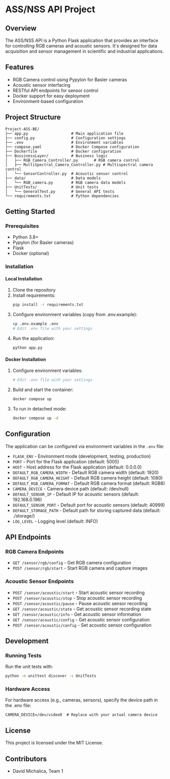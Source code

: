 # ASS/NSS API Project

## Overview

The ASS/NSS API is a Python Flask application that provides an interface for controlling RGB cameras and acoustic sensors. It's designed for data acquisition and sensor management in scientific and industrial applications.

## Features

- RGB Camera control using Pypylon for Basler cameras
- Acoustic sensor interfacing
- RESTful API endpoints for sensor control
- Docker support for easy deployment
- Environment-based configuration

## Project Structure

```
Project-ASS-BE/
├── app.py                   # Main application file
├── config.py                # Configuration settings
├── .env                     # Environment variables
├── compose.yaml             # Docker Compose configuration
├── Dockerfile               # Docker configuration
├── BussinessLayer/          # Business logic
│   ├── RGB_Camera_Controller.py       # RGB camera control
│   ├── MultiSpectral_Camera_Controller.py # Multispectral camera control
│   └── SensorController.py  # Acoustic sensor control
├── data/                    # Data models
│   └── RGB_camera.py        # RGB camera data models
├── UnitTests/               # Unit tests
│   └── GeneralTest.py       # General API tests
└── requirements.txt         # Python dependencies
```

## Getting Started

### Prerequisites

- Python 3.8+
- Pypylon (for Basler cameras)
- Flask
- Docker (optional)

### Installation

#### Local Installation

1. Clone the repository
2. Install requirements:
   ```bash
   pip install -r requirements.txt
   ```
3. Configure environment variables (copy from .env.example):
   ```bash
   cp .env.example .env
   # Edit .env file with your settings
   ```
4. Run the application:
   ```bash
   python app.py
   ```

#### Docker Installation

1. Configure environment variables:

   ```bash
   # Edit .env file with your settings
   ```

2. Build and start the container:
   ```bash
   docker compose up
   ```
3. To run in detached mode:
   ```bash
   docker compose up -d
   ```

## Configuration

The application can be configured via environment variables in the `.env` file:

- `FLASK_ENV` - Environment mode (development, testing, production)
- `PORT` - Port for the Flask application (default: 5005)
- `HOST` - Host address for the Flask application (default: 0.0.0.0)
- `DEFAULT_RGB_CAMERA_WIDTH` - Default RGB camera width (default: 1920)
- `DEFAULT_RGB_CAMERA_HEIGHT` - Default RGB camera height (default: 1080)
- `DEFAULT_RGB_CAMERA_FORMAT` - Default RGB camera format (default: RGB8)
- `CAMERA_DEVICE` - Camera device path (default: /dev/null)
- `DEFAULT_SENSOR_IP` - Default IP for acoustic sensors (default: 192.168.0.196)
- `DEFAULT_SENSOR_PORT` - Default port for acoustic sensors (default: 40999)
- `DEFAULT_STORAGE_PATH` - Default path for storing captured data (default: ./storage/)
- `LOG_LEVEL` - Logging level (default: INFO)

## API Endpoints

### RGB Camera Endpoints

- `GET /sensor/rgb/config` - Get RGB camera configuration
- `POST /sensor/rgb/start` - Start RGB camera and capture images

### Acoustic Sensor Endpoints

- `POST /sensor/acoustic/start` - Start acoustic sensor recording
- `POST /sensor/acoustic/stop` - Stop acoustic sensor recording
- `POST /sensor/acoustic/pause` - Pause acoustic sensor recording
- `GET /sensor/acoustic/state` - Get acoustic sensor recording state
- `GET /sensor/acoustic/info` - Get acoustic sensor information
- `GET /sensor/acoustic/config` - Get acoustic sensor configuration
- `POST /sensor/acoustic/config` - Set acoustic sensor configuration

## Development

### Running Tests

Run the unit tests with:

```bash
python -m unittest discover -s UnitTests
```

### Hardware Access

For hardware access (e.g., cameras, sensors), specify the device path in the .env file:

```
CAMERA_DEVICE=/dev/video0  # Replace with your actual camera device
```

## License

This project is licensed under the MIT License.

## Contributors

- David Michalica, Team 1
